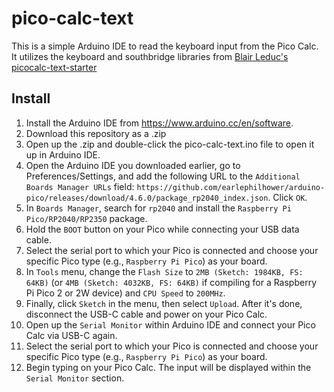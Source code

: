 # pico-calc-text
This is a simple Arduino IDE to read the keyboard input from the Pico Calc. It utilizes the keyboard and southbridge libraries from [Blair Leduc's picocalc-text-starter](https://github.com/BlairLeduc/picocalc-text-starter)

## Install
1. Install the Arduino IDE from https://www.arduino.cc/en/software.
2. Download this repository as a .zip
3. Open up the .zip and double-click the pico-calc-text.ino file to open it up in Arduino IDE.
4. Open the Arduino IDE you downloaded earlier, go to Preferences/Settings, and add the following URL to the `Additional Boards Manager URLs` field: `https://github.com/earlephilhower/arduino-pico/releases/download/4.6.0/package_rp2040_index.json`. Click `OK`.
5. In `Boards Manager`, search for `rp2040` and install the `Raspberry Pi Pico/RP2040/RP2350` package.
6. Hold the `BOOT` button on your Pico  while connecting your USB data cable.
7. Select the serial port to which your Pico is connected and choose your specific Pico type (e.g., `Raspberry Pi Pico`) as your board.
8. In `Tools` menu, change the `Flash Size` to `2MB (Sketch: 1984KB, FS: 64KB)` (or `4MB (Sketch: 4032KB, FS: 64KB)` if compiling for a Raspberry Pi Pico 2 or 2W device) and `CPU Speed` to `200MHz`. 
9. Finally, click `Sketch` in the menu, then select `Upload`. After it's done, disconnect the USB-C cable and power on your Pico Calc.
10. Open up the `Serial Monitor` within Arduino IDE and connect your Pico Calc via USB-C again.
11. Select the serial port to which your Pico is connected and choose your specific Pico type (e.g., `Raspberry Pi Pico`) as your board.
12. Begin typing on your Pico Calc. The input will be displayed within the `Serial Monitor` section. 
